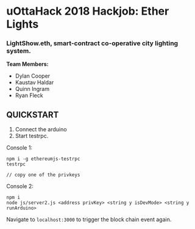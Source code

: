 # uOttaHack 2018 Hackjob: Ether Lights
### **LightShow.eth**, smart-contract co-operative city lighting system.

**Team Members:**
- Dylan Cooper
- Kaustav Haldar
- Quinn Ingram
- Ryan Fleck

## QUICKSTART

1. Connect the arduino 
2. Start testrpc.  

Console 1:
```
npm i -g ethereumjs-testrpc
testrpc

// copy one of the privkeys

```
Console 2:
```
npm i
node js/server2.js <address privKey> <string y isDevMode> <string y runArduino>

```

Navigate to `localhost:3000` to trigger the block chain event again. 
